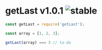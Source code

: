 
# getLast v1.0.1 ![stable](https://img.shields.io/badge/stability-stable-4EBA0F.svg?style=flat)

```js
const getLast = require('getLast');

const array = [1, 2, 3];

getLast(array) === 3 // ta-da
```
